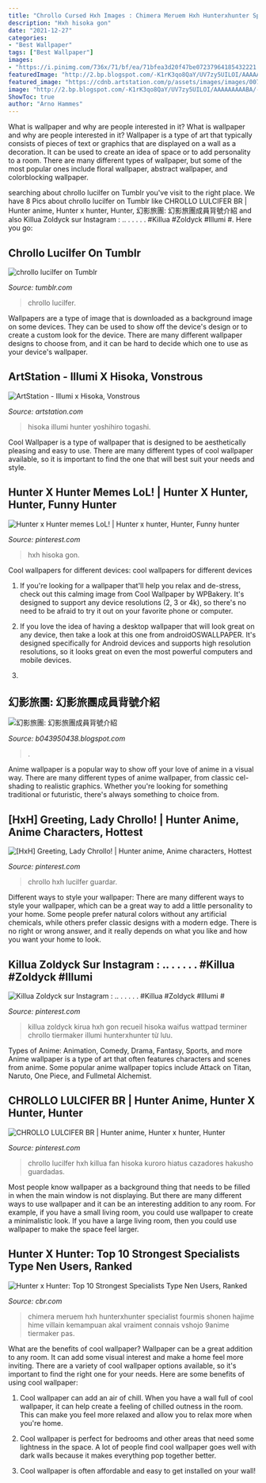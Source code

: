 ```yaml
---
title: "Chrollo Cursed Hxh Images : Chimera Meruem Hxh Hunterxhunter Specialist Fourmis Shonen Hajime Hime Villain Kemampuan Akal Vraiment Connais Vshojo 9anime Tiermaker Pas"
description: "Hxh hisoka gon"
date: "2021-12-27"
categories:
- "Best Wallpaper"
tags: ["Best Wallpaper"]
images:
- "https://i.pinimg.com/736x/71/bf/ea/71bfea3d20f47be07237964185432221.jpg"
featuredImage: "http://2.bp.blogspot.com/-K1rK3qo8QaY/UV7zy5UILOI/AAAAAAAAABA/-QPoJpKV1n8/s1600/團長.jpg"
featured_image: "https://cdnb.artstation.com/p/assets/images/images/007/673/813/large/von-asis-illumidone.jpg?1507758075"
image: "http://2.bp.blogspot.com/-K1rK3qo8QaY/UV7zy5UILOI/AAAAAAAAABA/-QPoJpKV1n8/s1600/團長.jpg"
ShowToc: true
author: "Arno Hammes"
---
```



What is wallpaper and why are people interested in it?
What is wallpaper and why are people interested in it?
Wallpaper is a type of art that typically consists of pieces of text or graphics that are displayed on a wall as a decoration. It can be used to create an idea of space or to add personality to a room. There are many different types of wallpaper, but some of the most popular ones include floral wallpaper, abstract wallpaper, and colorblocking wallpaper.

	

		
searching about chrollo lucilfer on Tumblr you've visit to the right place. We have 8 Pics about chrollo lucilfer on Tumblr like CHROLLO LULCIFER BR | Hunter anime, Hunter x hunter, Hunter, 幻影旅團: 幻影旅團成員背號介紹 and also Killua Zoldyck sur Instagram : .. . . . . . #Killua #Zoldyck #Illumi #. Here you go:
		
    
## Chrollo Lucilfer On Tumblr

<img loading=lazy src="https://66.media.tumblr.com/a1e860527e440c295fd044dadea3fdea/tumblr_nk5jxzU9G51rpyla7o1_r1_500.jpg" onerror="this.onerror=null;this.src='https://tse4.mm.bing.net/th?id=OIP.fI8mognVTIvA2sJmxR--OwHaLh&amp;pid=15.1';" alt="chrollo lucilfer on Tumblr">

_Source: tumblr.com_

>chrollo lucilfer. 

	

Wallpapers are a type of image that is downloaded as a background image on some devices. They can be used to show off the device's design or to create a custom look for the device. There are many different wallpaper designs to choose from, and it can be hard to decide which one to use as your device's wallpaper.

    
## ArtStation - Illumi X Hisoka, Vonstrous

<img loading=lazy src="https://cdnb.artstation.com/p/assets/images/images/007/673/813/large/von-asis-illumidone.jpg?1507758075" onerror="this.onerror=null;this.src='https://tse4.mm.bing.net/th?id=OIP.2iyAINmjAGzmwW-_fXl4LQHaLH&amp;pid=15.1';" alt="ArtStation - Illumi x Hisoka, Vonstrous">

_Source: artstation.com_

>hisoka illumi hunter yoshihiro togashi. 

	

Cool Wallpaper is a type of wallpaper that is designed to be aesthetically pleasing and easy to use. There are many different types of cool wallpaper available, so it is important to find the one that will best suit your needs and style.

    
## Hunter X Hunter Memes LoL! | Hunter X Hunter, Hunter, Funny Hunter

<img loading=lazy src="https://i.pinimg.com/736x/71/bf/ea/71bfea3d20f47be07237964185432221.jpg" onerror="this.onerror=null;this.src='https://tse1.mm.bing.net/th?id=OIP.VSR9henAbGf1i_u7CwrD0QHaE7&amp;pid=15.1';" alt="Hunter x Hunter memes LoL! | Hunter x hunter, Hunter, Funny hunter">

_Source: pinterest.com_

>hxh hisoka gon. 

	

Cool wallpapers for different devices:
cool wallpapers for different devices 

1. If you're looking for a wallpaper that'll help you relax and de-stress, check out this calming image from Cool Wallpaper by WPBakery. It's designed to support any device resolutions (2, 3 or 4k), so there's no need to be afraid to try it out on your favorite phone or computer.

2. If you love the idea of having a desktop wallpaper that will look great on any device, then take a look at this one from androidOSWALLPAPER. It's designed specifically for Android devices and supports high resolution resolutions, so it looks great on even the most powerful computers and mobile devices.

3.

    
## 幻影旅團: 幻影旅團成員背號介紹

<img loading=lazy src="http://2.bp.blogspot.com/-K1rK3qo8QaY/UV7zy5UILOI/AAAAAAAAABA/-QPoJpKV1n8/s1600/團長.jpg" onerror="this.onerror=null;this.src='https://tse1.mm.bing.net/th?id=OIP.F34iYyU3KbX_Cf9ZkE2JJwAAAA&amp;pid=15.1';" alt="幻影旅團: 幻影旅團成員背號介紹">

_Source: b043950438.blogspot.com_

>. 

	

Anime wallpaper is a popular way to show off your love of anime in a visual way. There are many different types of anime wallpaper, from classic cel-shading to realistic graphics. Whether you're looking for something traditional or futuristic, there's always something to choice from.

    
## [HxH] Greeting, Lady Chrollo! | Hunter Anime, Anime Characters, Hottest

<img loading=lazy src="https://i.pinimg.com/736x/0c/65/8e/0c658e6447bf47cc4c3d5ae2aaba536b.jpg" onerror="this.onerror=null;this.src='https://tse3.mm.bing.net/th?id=OIP.Xl-m2U2aaLA7IkZQEa6e9wHaEM&amp;pid=15.1';" alt="[HxH] Greeting, Lady Chrollo! | Hunter anime, Anime characters, Hottest">

_Source: pinterest.com_

>chrollo hxh lucilfer guardar. 

	

Different ways to style your wallpaper:
There are many different ways to style your wallpaper, which can be a great way to add a little personality to your home. Some people prefer natural colors without any artificial chemicals, while others prefer classic designs with a modern edge. There is no right or wrong answer, and it really depends on what you like and how you want your home to look.

    
## Killua Zoldyck Sur Instagram : .. . . . . . #Killua #Zoldyck #Illumi #

<img loading=lazy src="https://i.pinimg.com/736x/8b/8a/1d/8b8a1d3af49f98bfceec610b1ee47bd9.jpg" onerror="this.onerror=null;this.src='https://tse2.mm.bing.net/th?id=OIP.S_8JVG-6NX_xyG19om2voQHaHa&amp;pid=15.1';" alt="Killua Zoldyck sur Instagram : .. . . . . . #Killua #Zoldyck #Illumi #">

_Source: pinterest.com_

>killua zoldyck kirua hxh gon recueil hisoka waifus wattpad terminer chrollo tiermaker illumi hunterxhunter từ lưu. 

	

Types of Anime: Animation, Comedy, Drama, Fantasy, Sports, and more
Anime wallpaper is a type of art that often features characters and scenes from anime. Some popular anime wallpaper topics include Attack on Titan, Naruto, One Piece, and Fullmetal Alchemist.

    
## CHROLLO LULCIFER BR | Hunter Anime, Hunter X Hunter, Hunter

<img loading=lazy src="https://i.pinimg.com/736x/a9/3e/6d/a93e6d0838b5bc5f42970df77d92b5e2.jpg" onerror="this.onerror=null;this.src='https://tse3.mm.bing.net/th?id=OIP.P6W7JHXcybpZk3y6HPnLKwHaMQ&amp;pid=15.1';" alt="CHROLLO LULCIFER BR | Hunter anime, Hunter x hunter, Hunter">

_Source: pinterest.com_

>chrollo lucilfer hxh killua fan hisoka kuroro hiatus cazadores hakusho guardadas. 

	

Most people know wallpaper as a background thing that needs to be filled in when the main window is not displaying. But there are many different ways to use wallpaper and it can be an interesting addition to any room. For example, if you have a small living room, you could use wallpaper to create a minimalistic look. If you have a large living room, then you could use wallpaper to make the space feel larger.

    
## Hunter X Hunter: Top 10 Strongest Specialists Type Nen Users, Ranked

<img loading=lazy src="https://static0.cbrimages.com/wordpress/wp-content/uploads/2019/12/Meruem-Specialist-Featured.jpg" onerror="this.onerror=null;this.src='https://tse1.mm.bing.net/th?id=OIP.yAMj32rr23LZ_7RhFdtfpgHaD5&amp;pid=15.1';" alt="Hunter x Hunter: Top 10 Strongest Specialists Type Nen Users, Ranked">

_Source: cbr.com_

>chimera meruem hxh hunterxhunter specialist fourmis shonen hajime hime villain kemampuan akal vraiment connais vshojo 9anime tiermaker pas. 

	

What are the benefits of cool wallpaper?
Wallpaper can be a great addition to any room. It can add some visual interest and make a home feel more inviting. There are a variety of cool wallpaper options available, so it's important to find the right one for your needs. Here are some benefits of using cool wallpaper: 
1. Cool wallpaper can add an air of chill. When you have a wall full of cool wallpaper, it can help create a feeling of chilled outness in the room. This can make you feel more relaxed and allow you to relax more when you're home. 

2. Cool wallpaper is perfect for bedrooms and other areas that need some lightness in the space. A lot of people find cool wallpaper goes well with dark walls because it makes everything pop together better. 

3. Cool wallpaper is often affordable and easy to get installed on your wall!

